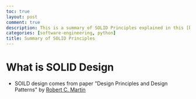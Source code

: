 ```yaml
---
toc: true
layout: post
comment: true
description: This is a summary of SOLID Principles explained in this [blog](https://dev.to/ezzy1337/a-pythonic-guide-to-solid-design-principles-4c8i)
categories: [software-engineering, python]
title: Summary of SOLID Principles
---
```


# What is SOLID Design
   - SOILD design comes from paper "Design Principles and Design Patterns" by [Robert C. Martin](https://en.wikipedia.org/wiki/Robert_C._Martin)
